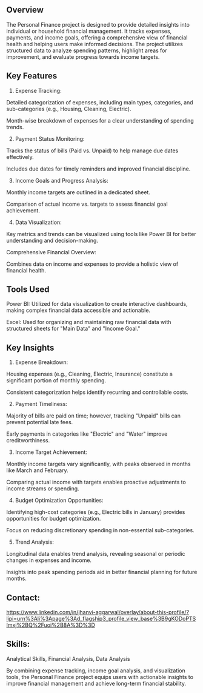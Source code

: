 ## Overview

The Personal Finance project is designed to provide detailed insights into individual or household financial management. It tracks expenses, payments, and income goals, offering a comprehensive view of financial health and helping users make informed decisions. The project utilizes structured data to analyze spending patterns, highlight areas for improvement, and evaluate progress towards income targets.

## Key Features

1. Expense Tracking:

Detailed categorization of expenses, including main types, categories, and sub-categories (e.g., Housing, Cleaning, Electric).

Month-wise breakdown of expenses for a clear understanding of spending trends.

2. Payment Status Monitoring:

Tracks the status of bills (Paid vs. Unpaid) to help manage due dates effectively.

Includes due dates for timely reminders and improved financial discipline.

3. Income Goals and Progress Analysis:

Monthly income targets are outlined in a dedicated sheet.

Comparison of actual income vs. targets to assess financial goal achievement.

4. Data Visualization:

Key metrics and trends can be visualized using tools like Power BI for better understanding and decision-making.

Comprehensive Financial Overview:

Combines data on income and expenses to provide a holistic view of financial health.

## Tools Used

Power BI: Utilized for data visualization to create interactive dashboards, making complex financial data accessible and actionable.

Excel: Used for organizing and maintaining raw financial data with structured sheets for "Main Data" and "Income Goal."

## Key Insights

1. Expense Breakdown:

Housing expenses (e.g., Cleaning, Electric, Insurance) constitute a significant portion of monthly spending.

Consistent categorization helps identify recurring and controllable costs.

2. Payment Timeliness:

Majority of bills are paid on time; however, tracking "Unpaid" bills can prevent potential late fees.

Early payments in categories like "Electric" and "Water" improve creditworthiness.

3. Income Target Achievement:

Monthly income targets vary significantly, with peaks observed in months like March and February.

Comparing actual income with targets enables proactive adjustments to income streams or spending.

4. Budget Optimization Opportunities:

Identifying high-cost categories (e.g., Electric bills in January) provides opportunities for budget optimization.

Focus on reducing discretionary spending in non-essential sub-categories.

5. Trend Analysis:

Longitudinal data enables trend analysis, revealing seasonal or periodic changes in expenses and income.

Insights into peak spending periods aid in better financial planning for future months.

## Contact:
https://www.linkedin.com/in/jhanvi-aggarwal/overlay/about-this-profile/?lipi=urn%3Ali%3Apage%3Ad_flagship3_profile_view_base%3B9gKODoPTSImxj%2BQ%2Fuoi%2B8A%3D%3D

## Skills:

Analytical Skills, Financial Analysis, Data Analysis

By combining expense tracking, income goal analysis, and visualization tools, the Personal Finance project equips users with actionable insights to improve financial management and achieve long-term financial stability.

